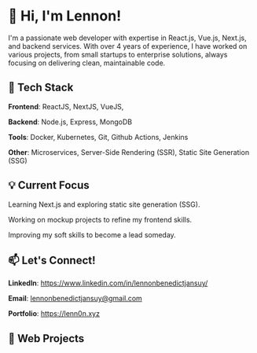 # 👋 Hi, I'm Lennon!

I'm a passionate web developer with expertise in React.js, Vue.js, Next.js, and backend services. With over 4 years of experience, I have worked on various projects, from small startups to enterprise solutions, always focusing on delivering clean, maintainable code.

## 🚀 Tech Stack

**Frontend**: ReactJS, NextJS, VueJS,

**Backend**: Node.js, Express, MongoDB

**Tools**: Docker, Kubernetes, Git, Github Actions, Jenkins

**Other**: Microservices, Server-Side Rendering (SSR), Static Site Generation (SSG)

## 💡 Current Focus

Learning Next.js and exploring static site generation (SSG).

Working on mockup projects to refine my frontend skills.

Improving my soft skills to become a lead someday.

## 📫 Let's Connect!

**LinkedIn**: https://www.linkedin.com/in/lennonbenedictjansuy/

**Email**: lennonbenedictjansuy@gmail.com

**Portfolio**: https://lenn0n.xyz

## 🌟 Web Projects
